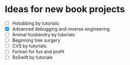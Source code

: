 # Ideas for new book projects

- [ ] Hotubbing by tutorials
- [x] Advanced debugging and reverse engineering
- [ ] Animal husbandry by tutorials
- [ ] Beginning tree surgery
- [ ] CVS by tutorials.
- [ ] Fortran for fun and profit
- [ ] RxSwift by tutorials

